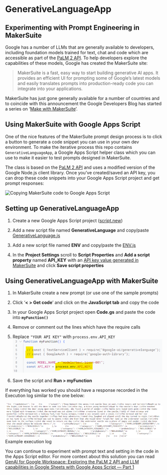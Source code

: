 # GenerativeLanguageApp

## Experimenting with Prompt Engineering in MakerSuite

Google has a number of LLMs that are generally available to developers, including foundation models trained for text, chat and code which are accessible as part of the [PaLM 2 API](https://ai.google/discover/palm2/). To help developers explore the capabilities of these models, Google has created the MakerSuite site:

> MakerSuite is a fast, easy way to start building generative AI apps. It provides an efficient UI for prompting some of Google’s latest models and easily translates prompts into production-ready code you can integrate into your applications. 

MakerSuite has just gone generally available for a number of countries and to coincide with this announcement the Google Developers Blog has started a series on ‘[Make with MakerSuite](https://developers.googleblog.com/2023/09/make-with-makersuite-part1-introduction.html)’. 

## Using MakerSuite with Google Apps Script

One of the nice features of the MakerSuite prompt design process is to click a button to generate a code snippet you can use in your own dev environment. To make the iterative process this repo contains `GenerativeLanguageApp`, a Google Apps Script helper class which you can use to make it easier to test prompts designed in MakerSuite.

The class is based on the [PaLM 2 API](https://ai.google/discover/palm2/) and uses a modified version of the Google Node.js client library. Once you’ve created/saved an API key, you can drop these code snippets into your Google Apps Script project and get prompt responses:

![Copying MakerSuite code to Google Apps Script](assets/makersuite-to-script.gif)

## Setting up GenerativeLanguageApp

1. Create a new Google Apps Script project ([script.new](https://script.new))

2. Add a new script file named **GenerativeLanguage** and copy/paste [GenerativeLanguage.js](GenerativeLanguage.js)

3. Add a new script file named **ENV** and copy/paste the [ENV.js](ENV.js)

4. In the **Project Settings** scroll to **Script Properties** and **Add a script property** named **API_KEY** with an [API key value generated in MakerSuite](https://makersuite.google.com/app/apikey) and click **Save script properties**

## Using **GenerativeLanguageApp** with MakerSuite

1. In MakerSuite create a new prompt (or use one of the sample prompts)

2. Click ‘**< > Get code**’ and click on the **JavaScript tab** and copy the code

3. In your Google Apps Script project open **Code.gs** and paste the code into **`myFunction()`**

4. Remove or comment out the lines which have the require calls 

5. Replace `"YOUR API KEY"` with `process.env.API_KEY`
![Updating the require and API key](assets/image_1.png)

6. Save the script and **Run > myFunction**

If everything has worked you should have a response recorded in the Execution log similar to the one below:

![Example Execution Log](assets/image_2.png)
Example execution log

You can continue to experiment with prompt text and setting in the code in the Apps Script editor. For more context about this solution you can read [GenAI for Google Workspace: Exploring the PaLM 2 API and LLM capabilities in Google Sheets with Google Apps Script — Part 1](https://medium.com/cts-technologies/genai-for-google-workspace-exploring-the-palm-2-api-and-llm-capabilities-in-google-sheets-with-e3f166bf3c97)
